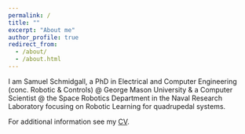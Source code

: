 ```yaml
---
permalink: /
title: ""
excerpt: "About me"
author_profile: true
redirect_from: 
  - /about/
  - /about.html
---
```


I am Samuel Schmidgall, a PhD in Electrical and Computer 
Engineering (conc. Robotic & Controls) @ George Mason University & a 
Computer Scientist @ 
the Space Robotics Department in the Naval Research Laboratory focusing on 
Robotic Learning for quadrupedal systems. 



For additional information see my [CV](https://github.com/SamuelSchmidgall/SamuelSchmidgall.github.io/blob/master/_data/SamuelSchmidgallCV.pdf).

